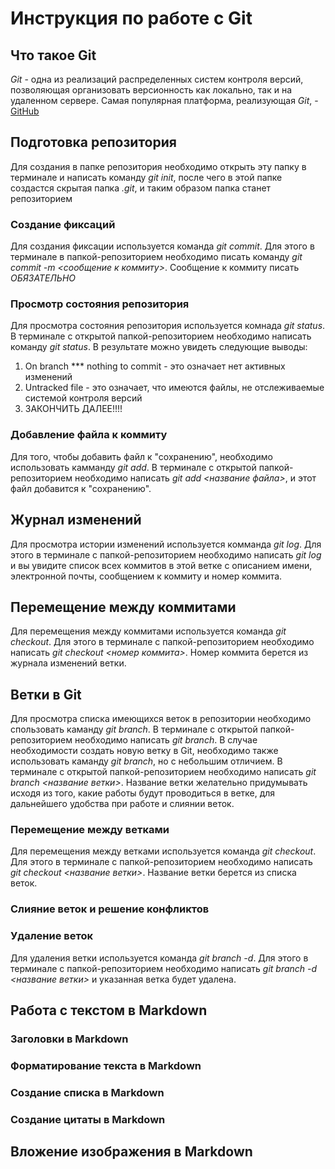 # Инструкция по работе с Git

## Что такое Git
*Git* - одна из реализаций распределенных систем контроля версий, позволяющая организовать версионность как локально, так и на удаленном сервере. Самая популярная платформа, реализующая *Git*, - [GitHub](https://github.com) 

## Подготовка репозитория
Для создания в папке репозитория необходимо открыть эту папку в терминале и написать команду *git init*, после чего в этой папке создастся скрытая папка *.git*, и таким образом папка станет репозиторием

### Создание фиксаций
Для создания фиксации используется команда *git commit*. Для этого в терминале в папкой-репозиторием необходимо писать команду *git commit -m <сообщение к коммиту>*. Сообщение к коммиту писать *ОБЯЗАТЕЛЬНО*

### Просмотр состояния репозитория
Для просмотра состояния репозитория используется комнада *git status*. В терминале с открытой папкой-репозиторием необходимо написать команду *git status*. В результате можно увидеть следующие выводы:
1. On branch *** nothing to commit - это означает нет активных изменений
2. Untracked file - это означает, что имеются файлы, не отслеживаемые системой контроля версий
3. ЗАКОНЧИТЬ ДАЛЕЕ!!!!

### Добавление файла к коммиту
Для того, чтобы добавить файл к "сохранению", необходимо использовать камманду *git add*. В терминале с открытой папкой-репозиторием необходимо написать *git add <название файла>*, и этот файл добавится к "сохранению".

## Журнал изменений
Для просмотра истории изменений используется комманда *git log*. Для этого в терминале с папкой-репозиторием необходимо написать *git log* и вы увидите список всех коммитов в этой ветке с описанием имени, электронной почты, сообщением к коммиту и номер коммита.

## Перемещение между коммитами
Для перемещения между коммитами используется команда *git checkout*. Для этого в терминале с папкой-репозиторием необходимо написать *git checkout <номер коммита>*. Номер коммита берется из журнала изменений ветки.

## Ветки в Git
Для просмотра списка имеющихся веток в репозитории необходимо спользовать каманду *git branch*. В терминале с открытой папкой-репозиторием необходимо написать *git branch*. В случае необходимости создать новую ветку в Git, необходимо также использовать каманду *git branch*, но с небольшим отличием. В терминале с открытой папкой-репозиторием необходимо написать *git branch <название ветки>*. Название ветки желательно придумывать исходя из того, какие работы будут проводиться в ветке, для дальнейшего удобства при работе и слиянии веток.  

### Перемещение между ветками
Для перемещения между ветками используется команда *git checkout*. Для этого в терминале с папкой-репозиторием необходимо написать *git checkout <название ветки>*. Название ветки берется из списка веток.

### Слияние веток и решение конфликтов

### Удаление веток
Для удаления ветки используется команда *git branch -d*. Для этого в терминале с папкой-репозиторием необходимо написать *git branch -d <название ветки>* и указанная ветка будет удалена.

## Работа с текстом в Markdown

### Заголовки в Markdown

### Форматирование текста в Markdown

### Создание списка в Markdown

### Создание цитаты в Markdown

## Вложение изображения в Markdown